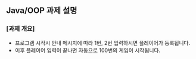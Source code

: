 ## Java/OOP 과제 설명
### [과제 개요]
- 프로그램 시작시 안내 메시지에 따라 1번, 2번 입력하시면 플레이어가 등록됩니다.
- 이후 플레이어 입력이 끝나면 자동으로 100번의 게임이 시작됩니다.
